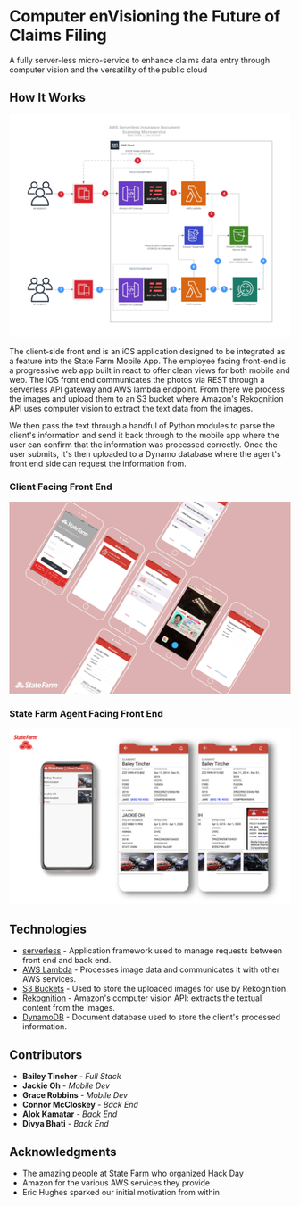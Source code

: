 # Computer enVisioning the Future of Claims Filing

A fully server-less micro-service to enhance claims data entry through computer vision and the versatility of the public cloud

## How It Works

<img src="diagram.png" width="700">

The client-side front end is an iOS application designed to be integrated as a feature into the State Farm Mobile App. The employee facing front-end is a progressive web app built in react to offer clean views for both mobile and web. The iOS front end communicates the photos via REST through a serverless API gateway and AWS lambda endpoint.  From there we process the images and upload them to an S3 bucket where Amazon's Rekognition API uses computer vision to extract the text data from the images.

We then pass the text through a handful of Python modules to parse the client's information and send it back through to the mobile app where the user can confirm that the information was processed correctly.  Once the user submits, it's then uploaded to a Dynamo database where the agent's front end side can request the information from.

### Client Facing Front End
<img src="jackie.png" width="700">

### State Farm Agent Facing Front End
<img src="sf-agent.png" width="700">


## Technologies

* [serverless](https://serverless.com/) - Application framework used to manage requests between front end and back end.
* [AWS Lambda](https://aws.amazon.com/lambda/) - Processes image data and communicates it with other AWS services.
* [S3 Buckets]((https://aws.amazon.com/s3/)) - Used to store the uploaded images for use by Rekognition.
* [Rekognition](https://aws.amazon.com/rekognition/) - Amazon's computer vision API: extracts the textual content from the images.
* [DynamoDB](https://aws.amazon.com/dynamodb/) - Document database used to store the client's processed information.

## Contributors

* **Bailey Tincher** - *Full Stack*
* **Jackie Oh** - *Mobile Dev*
* **Grace Robbins** - *Mobile Dev*
* **Connor McCloskey** - *Back End*
* **Alok Kamatar** - *Back End*
* **Divya Bhati** - *Back End*

## Acknowledgments

* The amazing people at State Farm who organized Hack Day
* Amazon for the various AWS services they provide
* Eric Hughes sparked our initial motivation from within
